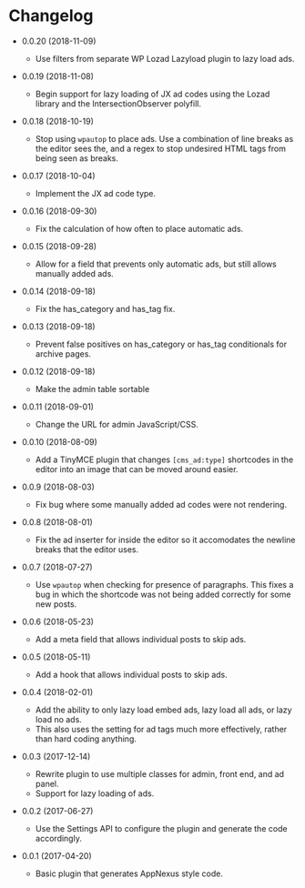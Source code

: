 Changelog
=========

* 0.0.20 (2018-11-09)

	* Use filters from separate WP Lozad Lazyload plugin to lazy load ads.

* 0.0.19 (2018-11-08)

	* Begin support for lazy loading of JX ad codes using the Lozad library and the IntersectionObserver polyfill.

* 0.0.18 (2018-10-19)

	* Stop using `wpautop` to place ads. Use a combination of line breaks as the editor sees the, and a regex to stop undesired HTML tags from being seen as breaks.

* 0.0.17 (2018-10-04)

	* Implement the JX ad code type.

* 0.0.16 (2018-09-30)

	* Fix the calculation of how often to place automatic ads.

* 0.0.15 (2018-09-28)

	* Allow for a field that prevents only automatic ads, but still allows manually added ads.

* 0.0.14 (2018-09-18)

	* Fix the has_category and has_tag fix.

* 0.0.13 (2018-09-18)

	* Prevent false positives on has_category or has_tag conditionals for archive pages.

* 0.0.12 (2018-09-18)

	* Make the admin table sortable

* 0.0.11 (2018-09-01)

	* Change the URL for admin JavaScript/CSS.

* 0.0.10 (2018-08-09)

	* Add a TinyMCE plugin that changes `[cms_ad:type]` shortcodes in the editor into an image that can be moved around easier.

* 0.0.9 (2018-08-03)

	* Fix bug where some manually added ad codes were not rendering.

* 0.0.8 (2018-08-01)

	* Fix the ad inserter for inside the editor so it accomodates the newline breaks that the editor uses.

* 0.0.7 (2018-07-27)

	* Use `wpautop` when checking for presence of paragraphs. This fixes a bug in which the shortcode was not being added correctly for some new posts.

* 0.0.6 (2018-05-23)

	* Add a meta field that allows individual posts to skip ads.

* 0.0.5 (2018-05-11)

	* Add a hook that allows individual posts to skip ads.

* 0.0.4 (2018-02-01)

	* Add the ability to only lazy load embed ads, lazy load all ads, or lazy load no ads.
	* This also uses the setting for ad tags much more effectively, rather than hard coding anything.

* 0.0.3 (2017-12-14)

	* Rewrite plugin to use multiple classes for admin, front end, and ad panel.
	* Support for lazy loading of ads.

* 0.0.2 (2017-06-27)

	* Use the Settings API to configure the plugin and generate the code accordingly.

* 0.0.1 (2017-04-20)

	* Basic plugin that generates AppNexus style code.

